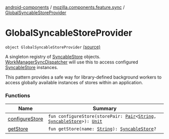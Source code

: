 [android-components](../../index.md) / [mozilla.components.feature.sync](../index.md) / [GlobalSyncableStoreProvider](./index.md)

# GlobalSyncableStoreProvider

`object GlobalSyncableStoreProvider` [(source)](https://github.com/mozilla-mobile/android-components/blob/master/components/feature/sync/src/main/java/mozilla/components/feature/sync/BackgroundSyncManager.kt#L25)

A singleton registry of [SyncableStore](../../mozilla.components.concept.sync/-syncable-store/index.md) objects. [WorkManagerSyncDispatcher](../-work-manager-sync-dispatcher/index.md) will use this to
access configured [SyncableStore](../../mozilla.components.concept.sync/-syncable-store/index.md) instances.

This pattern provides a safe way for library-defined background workers to access globally
available instances of stores within an application.

### Functions

| Name | Summary |
|---|---|
| [configureStore](configure-store.md) | `fun configureStore(storePair: `[`Pair`](https://kotlinlang.org/api/latest/jvm/stdlib/kotlin/-pair/index.html)`<`[`String`](https://kotlinlang.org/api/latest/jvm/stdlib/kotlin/-string/index.html)`, `[`SyncableStore`](../../mozilla.components.concept.sync/-syncable-store/index.md)`>): `[`Unit`](https://kotlinlang.org/api/latest/jvm/stdlib/kotlin/-unit/index.html) |
| [getStore](get-store.md) | `fun getStore(name: `[`String`](https://kotlinlang.org/api/latest/jvm/stdlib/kotlin/-string/index.html)`): `[`SyncableStore`](../../mozilla.components.concept.sync/-syncable-store/index.md)`?` |
